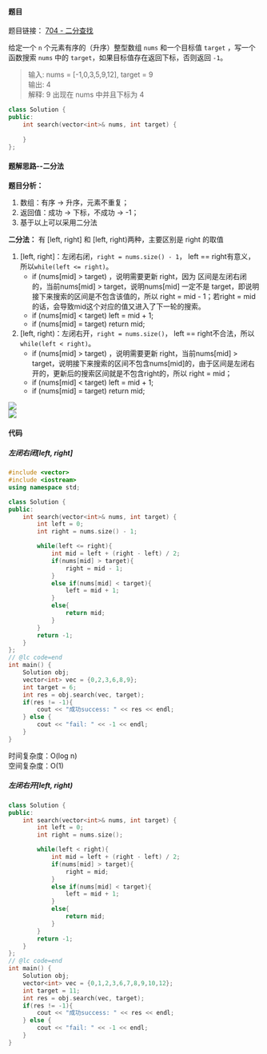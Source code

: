 <h4 id="t5SN6">题目</h4>

题目链接： [704 - 二分查找](https://leetcode.cn/problems/binary-search/)  


给定一个 `n` 个元素有序的（升序）整型数组 `nums` 和一个目标值 `target`  ，写一个函数搜索 `nums` 中的 `target`，如果目标值存在返回下标，否则返回 `-1`。

> 输入: nums = [-1,0,3,5,9,12], target = 9  
输出: 4  
解释: 9 出现在 nums 中并且下标为 4
>

```cpp
class Solution {
public:
    int search(vector<int>& nums, int target) {
        
    }
};
```

<h4 id="HAsZx">题解思路--二分法</h4>

**题目分析：**

1. 数组：有序 -> 升序，元素不重复；
2. 返回值：成功 -> 下标，不成功 -> -1；
3. 基于以上可以采用二分法

**二分法：** 有 [left, right] 和 [left, right)两种，主要区别是 right 的取值

1. [left, right]：左闭右闭，`right = nums.size() - 1`， left  == right有意义，所以`while(left <= right)`。
    - if (nums[mid] > target) ，说明需要更新 right，因为 区间是左闭右闭的，当前nums[mid] > target，说明nums[mid] 一定不是 target，即说明接下来搜索的区间是不包含该值的，所以 right = mid - 1；若right = mid的话，会导致mid这个对应的值又进入了下一轮的搜索。
    - if (nums[mid] < target) left = mid + 1;
    - if (nums[mid] = target) return mid;
2. [left, right)：左闭右开，`right = nums.size()`， left == right不合法，所以`while(left < right)`。
    - if (nums[mid] > target) ，说明需要更新 right，当前nums[mid] > target，说明接下来搜索的区间不包含nums[mid]的，由于区间是左闭右开的，更新后的搜索区间就是不包含right的，所以 right = mid；
    - if (nums[mid] < target) left = mid + 1;
    - if (nums[mid] = target) return mid;

![](http://cdn.notes.kamacoder.com/eba37c42-cc79-4eb9-8bf2-fd80463298f6.png)  
![](http://cdn.notes.kamacoder.com/1125adf1-f218-49c2-9da2-be8c34fb1660.png)

<h4 id="aMflf">代码</h4>
<h5 id="WomBI">左闭右闭[left, right]</h5>

```cpp
#include <vector>
#include <iostream>
using namespace std;

class Solution {
public:
    int search(vector<int>& nums, int target) {
        int left = 0;
        int right = nums.size() - 1;

        while(left <= right){
            int mid = left + (right - left) / 2;
            if(nums[mid] > target){
                right = mid - 1;
            }
            else if(nums[mid] < target){
                left = mid + 1;
            }
            else{
                return mid;
            }
        }
        return -1;
    }
};
// @lc code=end
int main() {
    Solution obj;
    vector<int> vec = {0,2,3,6,8,9};
    int target = 6;
    int res = obj.search(vec, target);
    if(res != -1){
        cout << "成功success: " << res << endl;
    } else {
        cout << "fail: " << -1 << endl;
    }
}
```

时间复杂度：O(log n)  
空间复杂度：O(1)

<h5 id="jXXy0">左闭右开[left, right)</h5>

```cpp
class Solution {
public:
    int search(vector<int>& nums, int target) {
        int left = 0;
        int right = nums.size(); 

        while(left < right){
            int mid = left + (right - left) / 2;
            if(nums[mid] > target){
                right = mid;
            }
            else if(nums[mid] < target){
                left = mid + 1;
            }
            else{
                return mid;
            }
        }
        return -1;
    }
};
// @lc code=end
int main() {
    Solution obj;
    vector<int> vec = {0,1,2,3,6,7,8,9,10,12};
    int target = 11;
    int res = obj.search(vec, target);
    if(res != -1){
        cout << "成功success: " << res << endl;
    } else {
        cout << "fail: " << -1 << endl;
    }
}
```

